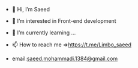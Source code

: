 - 👋 Hi, I’m Saeed
- 👀 I’m interested in Front-end development

- 🌱 I’m currently learning ...
- 📫 How to reach me =>https://t.me/Limbo_saeed
- email:saeed.mohammadi.1384@gmail.com

<!---
Limbo415/Limbo415 is a ✨ special ✨ repository because its `README.md` (this file) appears on your GitHub profile.
You can click the Preview link to take a look at your changes.
--->
